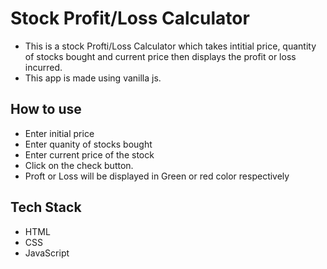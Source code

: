 # Stock Profit/Loss Calculator

- This is a stock Profti/Loss Calculator which takes intitial price, quantity of
  stocks bought and current price then displays the profit or loss incurred.
- This app is made using vanilla js.

## How to use

- Enter initial price
- Enter quanity of stocks bought
- Enter current price of the stock
- Click on the check button.
- Proft or Loss will be displayed in Green or red color respectively

## Tech Stack

- HTML
- CSS
- JavaScript
